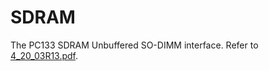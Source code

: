 # SDRAM

The PC133 SDRAM Unbuffered SO-DIMM interface. Refer to [4_20_03R13.pdf](https://www.jedec.org/sites/default/files/docs/4_20_03R13.pdf).


